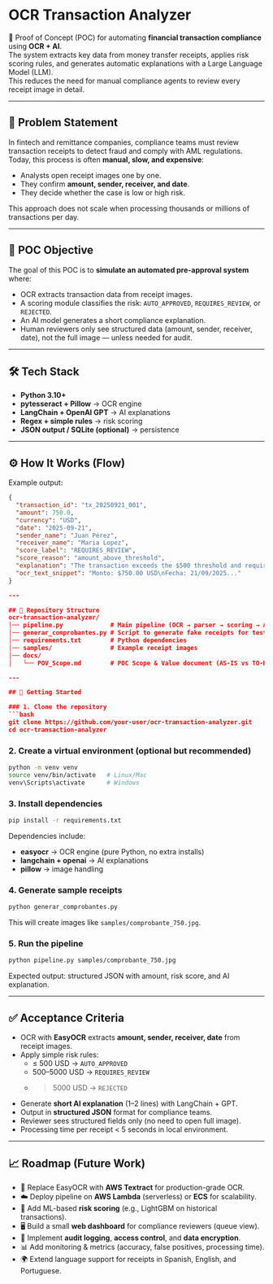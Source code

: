 # OCR Transaction Analyzer

🚀 Proof of Concept (POC) for automating **financial transaction compliance** using **OCR + AI**.  
The system extracts key data from money transfer receipts, applies risk scoring rules, and generates automatic explanations with a Large Language Model (LLM).  
This reduces the need for manual compliance agents to review every receipt image in detail.

---

## 📖 Problem Statement

In fintech and remittance companies, compliance teams must review transaction receipts to detect fraud and comply with AML regulations.  
Today, this process is often **manual, slow, and expensive**:
- Analysts open receipt images one by one.  
- They confirm **amount, sender, receiver, and date**.  
- They decide whether the case is low or high risk.  

This approach does not scale when processing thousands or millions of transactions per day.

---

## 🎯 POC Objective

The goal of this POC is to **simulate an automated pre-approval system** where:
- OCR extracts transaction data from receipt images.  
- A scoring module classifies the risk: `AUTO_APPROVED`, `REQUIRES_REVIEW`, or `REJECTED`.  
- An AI model generates a short compliance explanation.  
- Human reviewers only see structured data (amount, sender, receiver, date), not the full image — unless needed for audit.  

---

## 🛠️ Tech Stack

- **Python 3.10+**  
- **pytesseract + Pillow** → OCR engine  
- **LangChain + OpenAI GPT** → AI explanations  
- **Regex + simple rules** → risk scoring  
- **JSON output / SQLite (optional)** → persistence  

---

## ⚙️ How It Works (Flow)


Example output:

```json
{
  "transaction_id": "tx_20250921_001",
  "amount": 750.0,
  "currency": "USD",
  "date": "2025-09-21",
  "sender_name": "Juan Pérez",
  "receiver_name": "Maria Lopez",
  "score_label": "REQUIRES_REVIEW",
  "score_reason": "amount_above_threshold",
  "explanation": "The transaction exceeds the $500 threshold and requires additional review.",
  "ocr_text_snippet": "Monto: $750.00 USD\nFecha: 21/09/2025..."
}

---

## 📂 Repository Structure
ocr-transaction-analyzer/
│── pipeline.py             # Main pipeline (OCR → parser → scoring → AI)
│── generar_comprobantes.py # Script to generate fake receipts for testing
│── requirements.txt        # Python dependencies
│── samples/                # Example receipt images
│── docs/
│   └── POV_Scope.md        # POC Scope & Value document (AS-IS vs TO-BE)

---

## 🚀 Getting Started

### 1. Clone the repository
```bash
git clone https://github.com/your-user/ocr-transaction-analyzer.git
cd ocr-transaction-analyzer
```

### 2. Create a virtual environment (optional but recommended)
```bash
python -m venv venv
source venv/bin/activate   # Linux/Mac
venv\Scripts\activate      # Windows
```

### 3. Install dependencies
```bash
pip install -r requirements.txt
```

Dependencies include:
- **easyocr** → OCR engine (pure Python, no extra installs)
- **langchain + openai** → AI explanations
- **pillow** → image handling

### 4. Generate sample receipts
```bash
python generar_comprobantes.py
```

This will create images like `samples/comprobante_750.jpg`.

### 5. Run the pipeline
```bash
python pipeline.py samples/comprobante_750.jpg
```

Expected output: structured JSON with amount, risk score, and AI explanation.

---

## ✅ Acceptance Criteria

- OCR with **EasyOCR** extracts **amount, sender, receiver, date** from receipt images.  
- Apply simple risk rules:  
  - ≤ 500 USD → `AUTO_APPROVED`  
  - 500–5000 USD → `REQUIRES_REVIEW`  
  - > 5000 USD → `REJECTED`  
- Generate **short AI explanation** (1–2 lines) with LangChain + GPT.  
- Output in **structured JSON** format for compliance teams.  
- Reviewer sees structured fields only (no need to open full image).  
- Processing time per receipt < 5 seconds in local environment.

---

## 📈 Roadmap (Future Work)

- 🔄 Replace EasyOCR with **AWS Textract** for production-grade OCR.  
- ☁️ Deploy pipeline on **AWS Lambda** (serverless) or **ECS** for scalability.  
- 🤖 Add ML-based **risk scoring** (e.g., LightGBM on historical transactions).  
- 🖥️ Build a small **web dashboard** for compliance reviewers (queue view).  
- 🔐 Implement **audit logging**, **access control**, and **data encryption**.  
- 📊 Add monitoring & metrics (accuracy, false positives, processing time).  
- 🌍 Extend language support for receipts in Spanish, English, and Portuguese.



